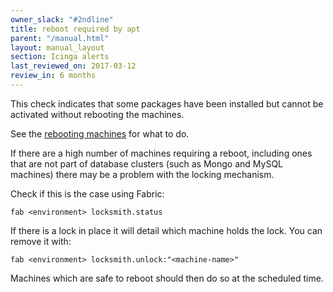 ```yaml
---
owner_slack: "#2ndline"
title: reboot required by apt
parent: "/manual.html"
layout: manual_layout
section: Icinga alerts
last_reviewed_on: 2017-03-12
review_in: 6 months
---
```


This check indicates that some packages have been installed but cannot
be activated without rebooting the machines.

See the [rebooting machines](/manual/rebooting-machines.html) for what to do.

If there are a high number of machines requiring a reboot, including
ones that are not part of database clusters (such as Mongo and MySQL
machines) there may be a problem with the locking mechanism.

Check if this is the case using Fabric:

    fab <environment> locksmith.status

If there is a lock in place it will detail which machine holds the lock.
You can remove it with:

    fab <environment> locksmith.unlock:"<machine-name>"

Machines which are safe to reboot should then do so at the scheduled
time.
